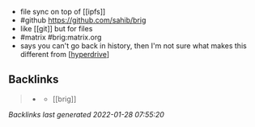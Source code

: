 - file sync on top of [[ipfs]]
- #github https://github.com/sahib/brig
- like [[git]] but for files
- #matrix #brig:matrix.org
- says you can't go back in history, then I'm not sure what makes this different from [[hyperdrive]]

[//begin]: # "Autogenerated link references for markdown compatibility"
[hyperdrive]: hyperdrive.md "hyperdrive"
[//end]: # "Autogenerated link references"

## Backlinks

> - [](2021-05-16.md)
>   - [[brig]]

_Backlinks last generated 2022-01-28 07:55:20_

